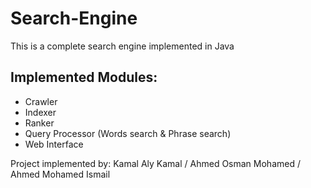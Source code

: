 # Search-Engine
This is a complete search engine implemented in Java
## Implemented Modules:
- Crawler
- Indexer
- Ranker
- Query Processor (Words search & Phrase search)
- Web Interface

Project implemented by: Kamal Aly Kamal / Ahmed Osman Mohamed / Ahmed Mohamed Ismail
